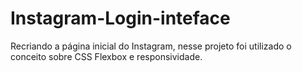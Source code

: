 # Instagram-Login-inteface
  Recriando a página inicial do Instagram, nesse projeto foi utilizado o conceito sobre CSS Flexbox e responsividade.
